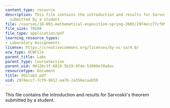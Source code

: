 ```yaml
---
content_type: resource
description: This file contains the introduction and results for Sarvoskii's theorem
  submitted by a student.
file: /courses/18-091-mathematical-exposition-spring-2005/2974ecc77cf09612aa7b2a356ecaab59_091lab2.pdf
file_size: 70188
file_type: application/pdf
learning_resource_types:
- Laboratory Assignments
license: https://creativecommons.org/licenses/by-nc-sa/4.0/
ocw_type: OCWFile
parent_title: Labs
parent_type: CourseSection
parent_uid: 90126c3f-6819-5b19-9fde-53006e78a8ac
resourcetype: Document
title: 091lab2.pdf
uid: 2974ecc7-7cf0-9612-aa7b-2a356ecaab59
---
```

This file contains the introduction and results for Sarvoskii's theorem submitted by a student.
